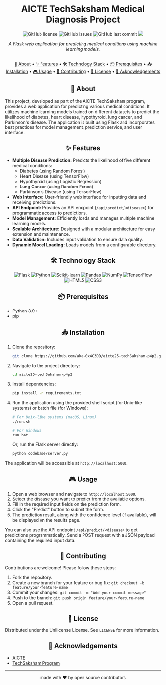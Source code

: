 <div align="center">

# AICTE TechSaksham Medical Diagnosis Project 

![GitHub license](https://img.shields.io/github/license/aka-0x4C3DD/aicte25-techSaksham-p4p2?style=flat-square)
![GitHub issues](https://img.shields.io/github/issues/aka-0x4C3DD/aicte25-techSaksham-p4p2?style=flat-square)
![GitHub last commit](https://img.shields.io/github/last-commit/aka-0x4C3DD/aicte25-techSaksham-p4p2?style=flat-square)
<img src="https://img.shields.io/badge/python-3.10-blue.svg">
<!--![GitHub stars](https://img.shields.io/github/stars/aka-0x4C3DD/aicte25-techSaksham-p4p2?style=flat-square)
![GitHub forks](https://img.shields.io/github/forks/aka-0x4C3DD/aicte25-techSaksham-p4p2?style=flat-square) -->


</div>

<div align="center">
  <i>A Flask web application for predicting medical conditions using machine learning models.</i>
<br> <br>

[📖 About](#-about) • 
[✨ Features](#-features)  • 
[🛠️ Technology Stack](#️-technology-stack)  • 
[📦 Prerequisites](#prerequisites)  • 
[📥 Installation](#installation)  • 
[🎮 Usage](#-usage) • 
[👥 Contributing](#-contributing) • 
[📄 License](#-license) • 
[🙏 Acknowledgements](#-acknowledgements)
<!-- [🚀 Getting Started](#-getting-started)  • -->

</div>

<div align="center">

## 📖 About

</div>

This project, developed as part of the AICTE TechSaksham program, provides a web application for predicting various medical conditions. It utilizes machine learning models trained on different datasets to predict the likelihood of diabetes, heart disease, hypothyroid, lung cancer, and Parkinson's disease. The application is built using Flask and incorporates best practices for model management, prediction service, and user interface.

<div align="center">

## ✨ Features

</div>

-   **Multiple Disease Prediction:** Predicts the likelihood of five different medical conditions:
    -   Diabetes (using Random Forest)
    -   Heart Disease (using TensorFlow)
    -   Hypothyroid (using Logistic Regression)
    -   Lung Cancer (using Random Forest)
    -   Parkinson's Disease (using TensorFlow)
-   **Web Interface:** User-friendly web interface for inputting data and receiving predictions.
-   **API Endpoint:** Provides an API endpoint (`/api/predict/<disease>`) for programmatic access to predictions.
-   **Model Management:** Efficiently loads and manages multiple machine learning models.
-   **Scalable Architecture:** Designed with a modular architecture for easy extension and maintenance.
-   **Data Validation:** Includes input validation to ensure data quality.
- **Dynamic Model Loading:** Loads models from a configurable directory.

<div align="center">

## 🛠️ Technology Stack

</div>
<div align="center">

   ![Flask](https://img.shields.io/badge/Flask-000000?style=for-the-badge&logo=flask&logoColor=white)
   ![Python](https://img.shields.io/badge/Python-3776AB?style=for-the-badge&logo=python&logoColor=white)
   ![Scikit-learn](https://img.shields.io/badge/ScikitLearn-F7931E?style=for-the-badge&logo=scikit-learn&logoColor=white)
   ![Pandas](https://img.shields.io/badge/Pandas-150458?style=for-the-badge&logo=pandas&logoColor=white)
   ![NumPy](https://img.shields.io/badge/NumPy-013243?style=for-the-badge&logo=numpy&logoColor=white)
   ![TensorFlow](https://img.shields.io/badge/TensorFlow-FF6F00?style=for-the-badge&logo=tensorflow&logoColor=white)
   ![HTML5](https://img.shields.io/badge/HTML5-E34F26?style=for-the-badge&logo=html5&logoColor=white)
   ![CSS3](https://img.shields.io/badge/CSS3-1572B6?style=for-the-badge&logo=css3&logoColor=white)

</div>
<!-- 
<div align="center">

## 🚀 Getting Started

</div> 
-->

<div align="center">

## 📦 Prerequisites

</div>

-   Python 3.9+
-   pip

<div align="center">

## 📥 Installation

</div>

1.  Clone the repository:

    ```bash
    git clone https://github.com/aka-0x4C3DD/aicte25-techSaksham-p4p2.git
    ```

2.  Navigate to the project directory:

    ```bash
    cd aicte25-techSaksham-p4p2
    ```

3.  Install dependencies:

    ```bash
    pip install -r requirements.txt
    ```

4.  Run the application using the provided shell script (for Unix-like systems) or batch file (for Windows):

    ```bash
    # For Unix-like systems (macOS, Linux)
    ./run.sh

    # For Windows
    run.bat
    ```

    Or, run the Flask server directly:
    ```bash
    python codebase/server.py
    ```

The application will be accessible at `http://localhost:5000`.

<div align="center">

## 🎮 Usage

</div>

1.  Open a web browser and navigate to `http://localhost:5000`.
2.  Select the disease you want to predict from the available options.
3.  Fill in the required input fields on the prediction form.
4.  Click the "Predict" button to submit the form.
5.  The prediction result, along with the confidence level (if available), will be displayed on the results page.

You can also use the API endpoint `/api/predict/<disease>` to get predictions programmatically. Send a POST request with a JSON payload containing the required input data.

<div align="center">

## 👥 Contributing

</div>

Contributions are welcome! Please follow these steps:

1.  Fork the repository.
2.  Create a new branch for your feature or bug fix: `git checkout -b feature/your-feature-name`
3.  Commit your changes: `git commit -m "Add your commit message"`
4.  Push to the branch: `git push origin feature/your-feature-name`
5.  Open a pull request.

<div align="center">

## 📄 License

</div>

Distributed under the Unilicense License. See `LICENSE` for more information.

<!-- <div align="center">

 ## 📞 Contact

</div>

Project Link: [https://github.com/aka-0x4C3DD/aicte25-techSaksham-p4p2](https://github.com/aka-0x4C3DD/aicte25-techSaksham-p4p2) -->

<div align="center">

## 🙏 Acknowledgements

</div>

-   [AICTE](https://www.aicte-india.org/)
-   [TechSaksham Program](https://techsaksham.org/)

---

<div align="center">
    made with ❤️ by open source contributors
</div>
